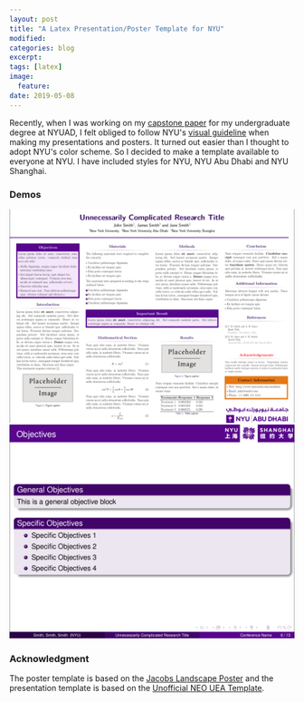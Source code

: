 ```yaml
---
layout: post
title: "A Latex Presentation/Poster Template for NYU"
modified:
categories: blog
excerpt:
tags: [latex]
image:
  feature:
date: 2019-05-08
---
```

Recently, when I was working on my [capstone paper](https://arxiv.org/abs/1904.09579) for my undergraduate degree at NYUAD, I felt obliged to follow NYU's [visual guideline](https://www.nyu.edu/employees/resources-and-services/media-and-communications/styleguide.html) when making my presentations and posters. It turned out easier than I thought to adopt NYU's color scheme. So I decided to make a template available to everyone at NYU. I have included styles for NYU, NYU Abu Dhabi and NYU Shanghai.

### Demos

![Poster](/images/demo-poster.png)
![Presentation](/images/demo-presentation.png)

### Acknowledgment
The poster template is based on the [Jacobs Landscape Poster](https://www.overleaf.com/latex/templates/landscape-beamer-poster-template/vjpmsxxdvtqk) and the presentation template is based on the [Unofficial NEO UEA Template](https://www.overleaf.com/latex/templates/unofficial-neo-uea-template/qvhndvzjqmqj).


